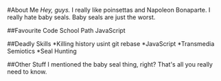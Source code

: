 #About Me
*Hey, guys.* I really like poinsettas and Napoleon Bonaparte. I really hate baby seals. Baby seals are just the worst.

##Favourite Code School Path
JavaScript

##Deadly Skills
*Killing history usint git rebase
*JavaScript
*Transmedia Semiotics
*Seal Hunting

##Other Stuff
I mentioned the baby seal thing, right? That's all you really need to know.
